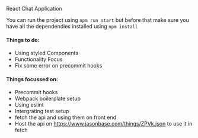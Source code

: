 React Chat Application

You can run the project using  `npm run start` but before that make sure you have all the dependendies installed using `npm install`

#### Things to do:
* Using styled Components
* Functionality Focus
* Fix some error on precommit hooks
 
 #### Things focussed on:
 * Precommit hooks
 * Webpack boilerplate setup
 * Using eslint 
 * Intergrating test setup 
 * fetch the api and using them on front end 
 * Host the api on https://www.jasonbase.com/things/ZPVk.json to use it in fetch 
 
